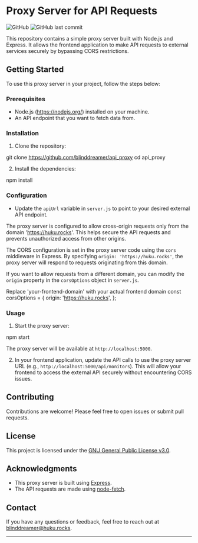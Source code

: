 # Proxy Server for API Requests

![GitHub](https://img.shields.io/github/license/blinddreamer/api_proxy)
![GitHub last commit](https://img.shields.io/github/last-commit/blinddreamer/api_proxy)

This repository contains a simple proxy server built with Node.js and Express. It allows the frontend application to make API requests to external services securely by bypassing CORS restrictions.

## Getting Started

To use this proxy server in your project, follow the steps below:

### Prerequisites

- Node.js (https://nodejs.org/) installed on your machine.
- An API endpoint that you want to fetch data from.

### Installation

1. Clone the repository:

git clone https://github.com/blinddreamer/api_proxy
cd api_proxy


2. Install the dependencies:

npm install


### Configuration

- Update the `apiUrl` variable in `server.js` to point to your desired external API endpoint.

The proxy server is configured to allow cross-origin requests only from the domain 'https://huku.rocks'. This helps secure the API requests and prevents unauthorized access from other origins.

The CORS configuration is set in the proxy server code using the `cors` middleware in Express. By specifying `origin: 'https://huku.rocks'`, the proxy server will respond to requests originating from this domain.

If you want to allow requests from a different domain, you can modify the `origin` property in the `corsOptions` object in `server.js`.

Replace 'your-frontend-domain' with your actual frontend domain
const corsOptions = {
  origin: 'https://huku.rocks',
};

### Usage

1. Start the proxy server:


npm start


The proxy server will be available at `http://localhost:5000`.

2. In your frontend application, update the API calls to use the proxy server URL (e.g., `http://localhost:5000/api/monitors`). This will allow your frontend to access the external API securely without encountering CORS issues.

## Contributing

Contributions are welcome! Please feel free to open issues or submit pull requests.

## License

This project is licensed under the [GNU General Public License v3.0](LICENSE).

## Acknowledgments

- This proxy server is built using [Express](https://expressjs.com/).
- The API requests are made using [node-fetch](https://www.npmjs.com/package/node-fetch).

## Contact

If you have any questions or feedback, feel free to reach out at blinddreamer@huku.rocks.

---
